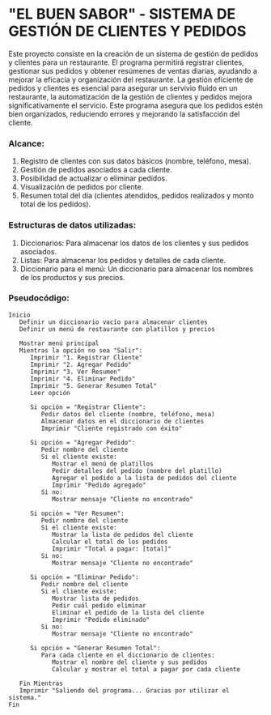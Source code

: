 # "EL BUEN SABOR" - SISTEMA DE GESTIÓN DE CLIENTES Y PEDIDOS
Este proyecto consiste en la creación de un sistema de gestión de pedidos y clientes para un restaurante. El programa permitirá registrar clientes, gestionar sus pedidos y obtener resúmenes de ventas diarias, ayudando a mejorar la eficacia y organización del restaurante.
La gestión eficiente de pedidos y clientes es esencial para asegurar un servivio fluido en un restaurante, la automatización de la gestión de clientes y pedidos mejora significativamente el servicio. Este programa asegura que los pedidos estén bien organizados, reduciendo errores y mejorando la satisfacción del cliente.
### Alcance:
1. Registro de clientes con sus datos básicos (nombre, teléfono, mesa).
2. Gestión de pedidos asociados a cada cliente.
3. Posibilidad de actualizar o eliminar pedidos.
4. Visualización de pedidos por cliente.
5. Resumen total del día (clientes atendidos, pedidos realizados y monto total de los pedidos).
### Estructuras de datos utilizadas:
1. Diccionarios: Para almacenar los datos de los clientes y sus pedidos asociados.
2. Listas: Para almacenar los pedidos y detalles de cada cliente.
3. Diccionario para el menú: Un diccionario para almacenar los nombres de los productos y sus precios.
### Pseudocódigo:
```
Inicio
   Definir un diccionario vacío para almacenar clientes
   Definir un menú de restaurante con platillos y precios

   Mostrar menú principal
   Mientras la opción no sea "Salir":
      Imprimir "1. Registrar Cliente"
      Imprimir "2. Agregar Pedido"
      Imprimir "3. Ver Resumen"
      Imprimir "4. Eliminar Pedido"
      Imprimir "5. Generar Resumen Total"
      Leer opción

      Si opción = "Registrar Cliente":
         Pedir datos del cliente (nombre, teléfono, mesa)
         Almacenar datos en el diccionario de clientes
         Imprimir "Cliente registrado con éxito"

      Si opción = "Agregar Pedido":
         Pedir nombre del cliente
         Si el cliente existe:
            Mostrar el menú de platillos
            Pedir detalles del pedido (nombre del platillo)
            Agregar el pedido a la lista de pedidos del cliente
            Imprimir "Pedido agregado"
         Si no:
            Mostrar mensaje "Cliente no encontrado"

      Si opción = "Ver Resumen":
         Pedir nombre del cliente
         Si el cliente existe:
            Mostrar la lista de pedidos del cliente
            Calcular el total de los pedidos
            Imprimir "Total a pagar: [total]"
         Si no:
            Mostrar mensaje "Cliente no encontrado"

      Si opción = "Eliminar Pedido":
         Pedir nombre del cliente
         Si el cliente existe:
            Mostrar lista de pedidos
            Pedir cuál pedido eliminar
            Eliminar el pedido de la lista del cliente
            Imprimir "Pedido eliminado"
         Si no:
            Mostrar mensaje "Cliente no encontrado"

      Si opción = "Generar Resumen Total":
         Para cada cliente en el diccionario de clientes:
            Mostrar el nombre del cliente y sus pedidos
            Calcular y mostrar el total a pagar por cada cliente

   Fin Mientras
   Imprimir "Saliendo del programa... Gracias por utilizar el sistema."
Fin
```